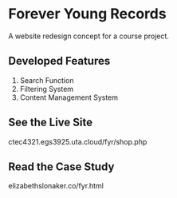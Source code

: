 # Forever Young Records
A website redesign concept for a course project. 

<h2>Developed Features</h2> 
<ol>
 <li>Search Function</li>
 <li>Filtering System</li>
 <li>Content Management System</li>
</ol>
<h2>See the Live Site</h2> 
ctec4321.egs3925.uta.cloud/fyr/shop.php
<h2>Read the Case Study</h2> 
elizabethslonaker.co/fyr.html
